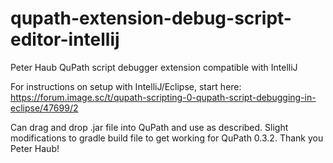 # qupath-extension-debug-script-editor-intellij
Peter Haub QuPath script debugger extension compatible with IntelliJ

For instructions on setup with IntelliJ/Eclipse, start here:
https://forum.image.sc/t/qupath-scripting-0-qupath-script-debugging-in-eclipse/47699/2

Can drag and drop .jar file into QuPath and use as described.
Slight modifications to gradle build file to get working for QuPath 0.3.2. Thank you Peter Haub!
